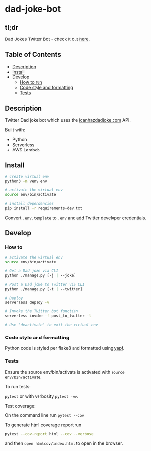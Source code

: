 # dad-joke-bot

## tl;dr

Dad Jokes Twitter Bot - check it out [here](https://twitter.com/tata_jokes).

## Table of Contents

- [Description](#description)
- [Install](#install)
- [Develop](#develop)
  - [How to run](#how-to-run)
  - [Code style and formatting](#code-style-and-formatting)
  - [Tests](#tests)

## Description

Twitter Dad joke bot which uses the [icanhazdadjoke.com](https://icanhazdadjoke.com/api) API.

Built with:

- Python
- Serverless
- AWS Lambda

## Install

```bash
# create virtual env
python3 -m venv env

# activate the virtual env
source env/bin/activate

# install dependencies
pip install -r requirements-dev.txt
```

Convert `.env.template` to `.env` and add Twitter developer credentials.

## Develop

### How to

```bash
# activate the virtual env
source env/bin/activate

# Get a Dad joke via CLI
python ./manage.py [-j | --joke]

# Post a Dad joke to Twitter via CLI
python ./manage.py [-t | --twitter]

# Deploy
serverless deploy -v

# Invoke the Twitter bot function
serverless invoke -f post_to_twitter -l

# Use 'deactivate' to exit the virtual env
```

### Code style and formatting

Python code is styled per flake8 and formatted using [yapf](https://github.com/google/yapf).

### Tests

Ensure the source env/bin/activate is activated with `source env/bin/activate`.

To run tests:

`pytest` or with verbosity `pytest -vv`.

Test coverage:

On the command line run `pytest --cov`

To generate html coverage report run

```bash
pytest --cov-report html --cov --verbose
```

and then `open htmlcov/index.html` to open in the browser.
